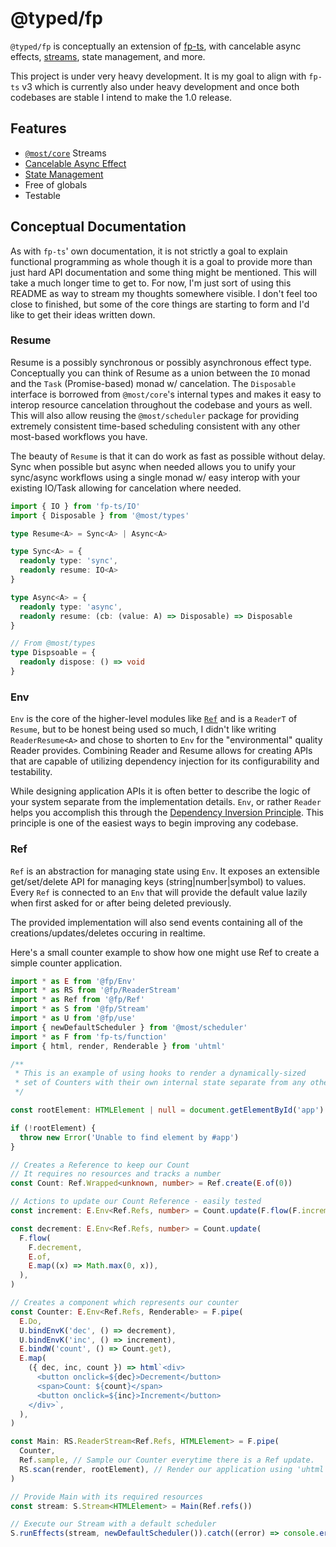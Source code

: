 # @typed/fp

`@typed/fp` is conceptually an extension of [fp-ts](https://gcanti.github.io/fp-ts/), with cancelable 
async effects, [streams](https://github.com/mostjs/core), state management, and more. 

This project is under very heavy development. It is my goal to align with `fp-ts` v3 which is currently also under heavy development and once both codebases are stable I intend to make the 1.0 release.

## Features

- [`@most/core`](https://github.com/mostjs/core) Streams
- [Cancelable Async Effect](#resume)
- [State Management](#ref)
- Free of globals
- Testable


## Conceptual Documentation

As with `fp-ts`' own documentation, it is not strictly a goal to explain functional programming as whole
though it is a goal to provide more than just hard API documentation and some thing might be mentioned.
This will take a much longer time to get to. For now, I'm just sort of using this README as way to stream
my thoughts somewhere visible. I don't feel too close to finished, but some of the core things are
starting to form and I'd like to get their ideas written down.

### Resume

Resume is a possibly synchronous or possibly asynchronous effect type. Conceptually you can think
of Resume as a union between the `IO` monad and the `Task` (Promise-based) monad w/ cancelation. The 
`Disposable` interface is borrowed from `@most/core`'s internal types and makes it easy to interop 
resource cancelation throughout the codebase and yours as well. This will also allow reusing the 
`@most/scheduler` package for providing extremely consistent time-based scheduling consistent with any
other most-based workflows you have. 

The beauty of `Resume` is that it can do work as fast as possible without delay. Sync when possible but
async when needed allows you to unify your sync/async workflows using a single monad w/ easy interop with 
your existing IO/Task allowing for cancelation where needed.

```ts
import { IO } from 'fp-ts/IO'
import { Disposable } from '@most/types'

type Resume<A> = Sync<A> | Async<A>

type Sync<A> = { 
  readonly type: 'sync', 
  readonly resume: IO<A> 
}

type Async<A> = {
  readonly type: 'async', 
  readonly resume: (cb: (value: A) => Disposable) => Disposable 
}

// From @most/types
type Dispsoable = {
  readonly dispose: () => void 
}
```

### Env 

`Env` is the core of the higher-level modules like [`Ref`](#ref) and is a `ReaderT` of `Resume`, but to be honest being used so much, I didn't like writing `ReaderResume<A>` and chose to shorten to `Env` for the 
"environmental" quality Reader provides. Combining Reader and Resume allows for creating APIs that are 
capable of utilizing dependency injection for its configurability and testability.  

While designing application APIs it is often better to describe the logic of your system separate from 
the implementation details. `Env`, or rather `Reader` helps you accomplish this through the [Dependency Inversion Principle](https://stackify.com/dependency-inversion-principle/). This principle is one of 
the easiest ways to begin improving any codebase.

### Ref 

`Ref` is an abstraction for managing state using `Env`. It exposes an extensible get/set/delete
API for managing keys (string|number|symbol) to values. Every `Ref` is connected to an `Env`
that will provide the default value lazily when first asked for or after being deleted previously.

The provided implementation will also send events containing all of the creations/updates/deletes occuring
in realtime.

Here's a small counter example to show how one might use Ref to create a simple counter application.

```ts
import * as E from '@fp/Env'
import * as RS from '@fp/ReaderStream'
import * as Ref from '@fp/Ref'
import * as S from '@fp/Stream'
import * as U from '@fp/use'
import { newDefaultScheduler } from '@most/scheduler'
import * as F from 'fp-ts/function'
import { html, render, Renderable } from 'uhtml'

/**
 * This is an example of using hooks to render a dynamically-sized
 * set of Counters with their own internal state separate from any other Counters.
 */

const rootElement: HTMLElement | null = document.getElementById('app')

if (!rootElement) {
  throw new Error('Unable to find element by #app')
}

// Creates a Reference to keep our Count
// It requires no resources and tracks a number
const Count: Ref.Wrapped<unknown, number> = Ref.create(E.of(0))

// Actions to update our Count Reference - easily tested
const increment: E.Env<Ref.Refs, number> = Count.update(F.flow(F.increment, E.of))

const decrement: E.Env<Ref.Refs, number> = Count.update(
  F.flow(
    F.decrement,
    E.of,
    E.map((x) => Math.max(0, x)),
  ),
)

// Creates a component which represents our counter
const Counter: E.Env<Ref.Refs, Renderable> = F.pipe(
  E.Do,
  U.bindEnvK('dec', () => decrement),
  U.bindEnvK('inc', () => increment),
  E.bindW('count', () => Count.get),
  E.map(
    ({ dec, inc, count }) => html`<div>
      <button onclick=${dec}>Decrement</button>
      <span>Count: ${count}</span>
      <button onclick=${inc}>Increment</button>
    </div>`,
  ),
)

const Main: RS.ReaderStream<Ref.Refs, HTMLElement> = F.pipe(
  Counter,
  Ref.sample, // Sample our Counter everytime there is a Ref update.
  RS.scan(render, rootElement), // Render our application using 'uhtml'
)

// Provide Main with its required resources
const stream: S.Stream<HTMLElement> = Main(Ref.refs())

// Execute our Stream with a default scheduler
S.runEffects(stream, newDefaultScheduler()).catch((error) => console.error(error))
```